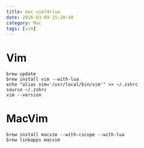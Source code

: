 ```yaml
---
title: mac vim74+lua
date: 2016-03-09 15:20:48
category: Mac
tags: [vim]
---
```


# Vim
`brew update`  
`brew install vim --with-lua`  
`echo "alias vim='/usr/local/bin/vim'" >> ~/.zshrc`  
`source ~/.zshrc`  
`vim --version`


# MacVim
`brew install macvim --with-cscope --with-lua`  
`brew linkapps macvim` 